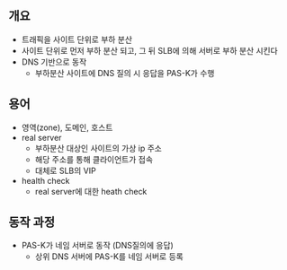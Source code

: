 ## 개요
- 트래픽을 사이트 단위로 부하 분산
- 사이트 단위로 먼저 부하 분산 되고, 그 뒤 SLB에 의해 서버로 부하 분산 시킨다
- DNS 기반으로 동작
	- 부하분산 사이트에 DNS 질의 시 응답을 PAS-K가 수행

## 용어
- 영역(zone), 도메인, 호스트
- real server
	- 부하분산 대상인 사이트의 가상 ip 주소
	- 해당 주소를 통해 클라이언트가 접속
	- 대체로 SLB의 VIP
- health check
	- real server에 대한 heath check

## 동작 과정
- PAS-K가 네임 서버로 동작 (DNS질의에 응답)
	- 상위 DNS 서버에 PAS-K를 네임 서버로 등록
